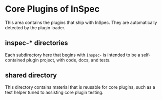 # Core Plugins of InSpec

This area contains the plugins that ship with InSpec.  They are automatically detected by the plugin loader.

## inspec-* directories

Each subdirectory here that begins with `inspec-` is intended to be a self-contained plugin project,
with code, docs, and tests.

## shared directory

This directory contains material that is reusable for core plugins, such as a test helper tuned to assisting
core plugin testing.



